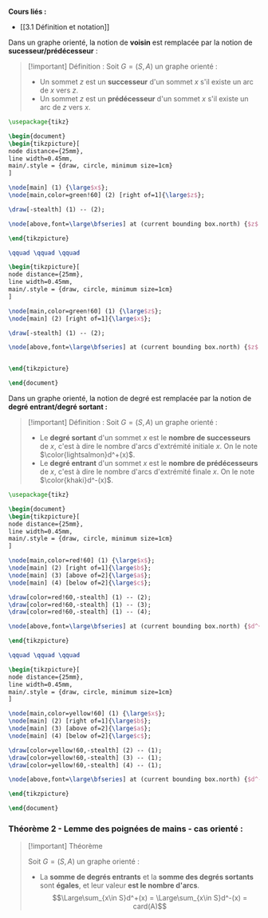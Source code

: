 **Cours liés :**
- [[3.1 Définition et notation]]

Dans un graphe orienté, la notion de **voisin** est remplacée par la notion de **sucesseur/prédécesseur** :

>[!important] Définition :
>Soit $G = (S,A)$ un graphe orienté :
>
>- Un sommet $z$ est un **successeur** d'un sommet $x$ s'il existe un arc de $x$ vers $z$.
>- Un sommet $z$ est un **prédécesseur** d'un sommet $x$ s'il existe un arc de $z$ vers $x$.


```tikz
\usepackage{tikz} 

\begin{document} 
\begin{tikzpicture}[
node distance={25mm},  
line width=0.45mm, 
main/.style = {draw, circle, minimum size=1cm}
] 

\node[main] (1) {\large$x$}; 
\node[main,color=green!60] (2) [right of=1]{\large$z$}; 

\draw[-stealth] (1) -- (2);

\node[above,font=\large\bfseries] at (current bounding box.north) {$z$ est successeur};

\end{tikzpicture}

\qquad \qquad \qquad

\begin{tikzpicture}[
node distance={25mm},  
line width=0.45mm, 
main/.style = {draw, circle, minimum size=1cm}
] 

\node[main,color=green!60] (1) {\large$z$}; 
\node[main] (2) [right of=1]{\large$x$}; 

\draw[-stealth] (1) -- (2);

\node[above,font=\large\bfseries] at (current bounding box.north) {$z$ est prédécesseur};


\end{tikzpicture}

\end{document}
```


Dans un graphe orienté, la notion de degré est remplacée par la notion de **degré entrant/degré sortant :**

>[!important] Définition :
>Soit $G = (S,A)$ un graphe orienté :
>
>- Le **degré sortant** d'un sommet $x$ est le **nombre de successeurs** de $x$, c'est à dire le nombre d'arcs d'extrémité initiale $x$. On le note $\color{lightsalmon}d^+(x)$.
>- Le **degré entrant** d'un sommet $x$ est le **nombre de prédécesseurs** de $x$, c'est à dire le nombre d'arcs d'extrémité finale $x$. On le note $\color{khaki}d^-(x)$.


```tikz
\usepackage{tikz} 

\begin{document} 
\begin{tikzpicture}[
node distance={25mm},  
line width=0.45mm, 
main/.style = {draw, circle, minimum size=1cm}
] 

\node[main,color=red!60] (1) {\large$x$}; 
\node[main] (2) [right of=1]{\large$b$};
\node[main] (3) [above of=2]{\large$a$};
\node[main] (4) [below of=2]{\large$c$}; 

\draw[color=red!60,-stealth] (1) -- (2);
\draw[color=red!60,-stealth] (1) -- (3);
\draw[color=red!60,-stealth] (1) -- (4);

\node[above,font=\large\bfseries] at (current bounding box.north) {$d^+$ : degré sortant};

\end{tikzpicture}

\qquad \qquad \qquad

\begin{tikzpicture}[
node distance={25mm},  
line width=0.45mm, 
main/.style = {draw, circle, minimum size=1cm}
] 

\node[main,color=yellow!60] (1) {\large$x$}; 
\node[main] (2) [right of=1]{\large$b$};
\node[main] (3) [above of=2]{\large$a$};
\node[main] (4) [below of=2]{\large$c$}; 

\draw[color=yellow!60,-stealth] (2) -- (1);
\draw[color=yellow!60,-stealth] (3) -- (1);
\draw[color=yellow!60,-stealth] (4) -- (1);

\node[above,font=\large\bfseries] at (current bounding box.north) {$d^-$ : degré entrant};

\end{tikzpicture}

\end{document}
```


### Théorème 2 - Lemme des poignées de mains - cas orienté :

> [!important] Théorème
> 
> Soit $G = (S,A)$ un graphe orienté :
> - La **somme de degrés entrants** et la **somme des degrés sortants** sont **égales**, et leur valeur **est le nombre d'arcs**.
> $$\Large\sum_{x\in S}d^+(x) = \Large\sum_{x\in S}d^-(x) = card(A)$$
